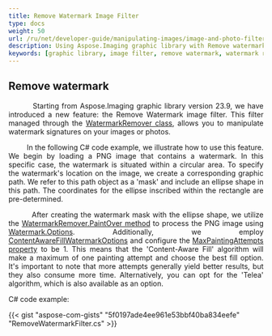 ```yaml
---
title: Remove Watermark Image Filter
type: docs
weight: 50
url: /ru/net/developer-guide/manipulating-images/image-and-photo-filters/remove-watermark-filter/
description: Using Aspose.Imaging graphic library with Remove watermark image filter. C# code example provided.
keywords: [graphic library, image filter, remove watermark, watermark remover, watermark mask, watermark options, graphic path, content-aware fill, Telea algorithm, maximal painting attempts, paint over]
---
```


## Remove watermark

<p align='justify'>
&nbsp;&nbsp;&nbsp;&nbsp;&nbsp;&nbsp;&nbsp;&nbsp;
Starting from Aspose.Imaging graphic library version 23.9, we have introduced a new feature: the Remove Watermark image filter. This filter managed through the <a href="https://reference.aspose.com/imaging/ru/net/aspose.imaging.watermark/watermarkremover/">WatermarkRemover class</a>, allows you to manipulate watermark signatures on your images or photos.
</p>

<p align='justify'>
&nbsp;&nbsp;&nbsp;&nbsp;&nbsp;&nbsp;&nbsp;&nbsp;
In the following C# code example, we illustrate how to use this feature. We begin by loading a PNG image that contains a watermark. In this specific case, the watermark is situated within a circular area. To specify the watermark's location on the image, we create a corresponding graphic path. We refer to this path object as a 'mask' and include an ellipse shape in this path. The coordinates for the ellipse inscribed within the rectangle are pre-determined.
</p>

<p align='justify'>
&nbsp;&nbsp;&nbsp;&nbsp;&nbsp;&nbsp;&nbsp;&nbsp;
After creating the watermark mask with the ellipse shape, we utilize the <a href="https://reference.aspose.com/imaging/ru/net/aspose.imaging.watermark/watermarkremover/paintover/">WatermarkRemover.PaintOver method</a> to process the PNG image using <a href="https://reference.aspose.com/imaging/ru/net/aspose.imaging.watermark.options/">Watermark.Options</a>. Additionally, we employ <a href="https://reference.aspose.com/imaging/ru/net/aspose.imaging.watermark.options/contentawarefillwatermarkoptions/">ContentAwareFillWatermarkOptions</a> and configure the <a href="https://reference.aspose.com/imaging/ru/net/aspose.imaging.watermark.options/contentawarefillwatermarkoptions/maxpaintingattempts/">MaxPaintingAttempts property</a> to be 1. This means that the 'Content-Aware Fill' algorithm will make a maximum of one painting attempt and choose the best fill option. It's important to note that more attempts generally yield better results, but they also consume more time. Alternatively, you can opt for the 'Telea' algorithm, which is also available as an option.
</p>

C# code example:

{{< gist "aspose-com-gists" "5f0197ade4ee961e53bbf40ba834eefe" "RemoveWatermarkFilter.cs" >}}
